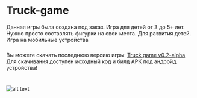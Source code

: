 # Truck-game
Данная игры была создана под заказ. Игра для детей от 3 до 5+ лет. Нужно просто составлять фигурки на свои места. Для развития детей. Игра на мобильные устройства
###
Вы можете скачать последнюю версию игры: [Truck game v0.2-alpha](https://github.com/Mrrebrik-code/Unity-Truck-game/releases/tag/v0.2-alpha "Последняя версия") 
<br/>Для скачивания доступен исходный код и билд APK под андройд устройства!
#
![alt text](https://github.com/Mrrebrik-code/Truck-game/blob/main/image.png)
